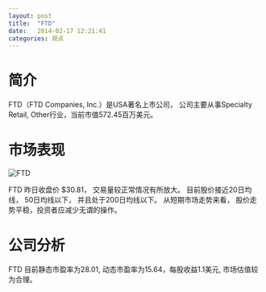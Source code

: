 ```yaml
---
layout: post
title:  "FTD"
date:   2014-02-17 12:21:41
categories: 观点
---
```


# 简介
FTD（FTD Companies, Inc.）是USA著名上市公司，
公司主要从事Specialty Retail, Other行业，当前市值572.45百万美元。

# 市场表现

![FTD](http://finviz.com/chart.ashx?t=FTD&ty=c&ta=1&p=d&s=l)

FTD 昨日收盘价 $30.81，
交易量较正常情况有所放大。
目前股价接近20日均线，
50日均线以下，
并且处于200日均线以下。
从短期市场走势来看，
股价走势平稳，投资者应减少无谓的操作。

# 公司分析
FTD 目前静态市盈率为28.01, 动态市盈率为15.64，每股收益1.1美元,
市场估值较为合理。
